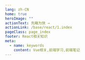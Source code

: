 ```yaml
---
lang: zh-CN
home: true
heroImage: ""
actionText: 先睹为快 →
actionLink: /base/react/1.index
pageClass: page_index
footer: React相关知识
meta:
  - name: keywords
    content: Vue相关,前端学习,前端笔记
---
```


<template>
    <div class="cont">
        <div id="large-header" class="large-header"></div>
        <div class="features">
            <div class="feature">
                <h2>React 基础知识</h2>
                <p>掌握React组件间的多种通信方式及数据同步 渲染函数及jsx高阶应用 Redux、React-router进阶之JWT认证</p>
            </div>
            <div class="feature">
                <h2>React 前端工程化</h2>
                <p>掌握React组件间的多种通信方式及数据同步 渲染函数及jsx高阶应用 Redux、React-router进阶之JWT认证</p>
            </div>
            <div class="feature">
                <h2>React组件化开发</h2>
                <p>组件设计思路，组件编写工作流搭建 从0编写复杂组件之异步级联组件 单元测试编写及组件的发布</p>
            </div>
            <div class="feature">
                <h2>React源码实现</h2>
                <p>React原理剖析、React-router、Redux源码实现</p>
            </div>
            <div class="feature">
                <h2>React优化和服务器布署</h2>
                <p>React优化预渲染、骨架屏、Nuxt.js服务端渲染 使用typescript构建React应用 Docker + nginx实现React的布署和持续集成</p>
            </div>
            <div class="feature">
                <h2>React书籍阅读</h2>
                <p>《React 前端技术与工程实践》、《深入理解 React 和 Redux 》</p>
            </div>
        </div>
    </div>
</template>
